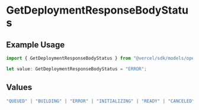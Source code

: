 # GetDeploymentResponseBodyStatus

## Example Usage

```typescript
import { GetDeploymentResponseBodyStatus } from "@vercel/sdk/models/operations/getdeployment.js";

let value: GetDeploymentResponseBodyStatus = "ERROR";
```

## Values

```typescript
"QUEUED" | "BUILDING" | "ERROR" | "INITIALIZING" | "READY" | "CANCELED"
```
